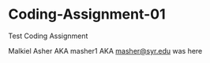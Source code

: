 # Coding-Assignment-01
Test Coding Assignment

Malkiel Asher AKA masher1 AKA masher@syr.edu was here
